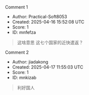 Comment 1

- Author: Practical-Soft8053
- Created: 2025-04-16 15:52:08 UTC
- Score: 1
- ID: mnfefza

> 这啥意思 这七个国家的近快遣返？

Comment 2

- Author: jiadakong
- Created: 2025-04-17 11:55:03 UTC
- Score: 1
- ID: mnkizab

> 利好国人
